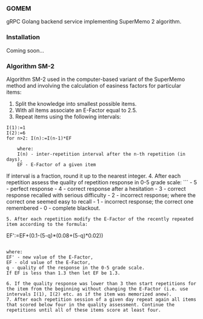 ### GOMEM

gRPC Golang backend service implementing SuperMemo 2 algorithm. 

### Installation
Coming soon...


### Algorithm SM-2 
Algorithm SM-2 used in the computer-based variant of the SuperMemo method and involving the calculation of easiness factors for particular items:
1. Split the knowledge into smallest possible items.
2. With all items associate an E-Factor equal to 2.5.
3. Repeat items using the following intervals:
```
I(1):=1
I(2):=6
for n>2: I(n):=I(n-1)*EF
```
```
    where:
    I(n) - inter-repetition interval after the n-th repetition (in days),
    EF - E-Factor of a given item
```

If interval is a fraction, round it up to the nearest integer.
4. After each repetition assess the quality of repetition response in 0-5 grade scale:
    ```
    - 5 - perfect response
    - 4 - correct response after a hesitation
    - 3 - correct response recalled with serious difficulty
    - 2 - incorrect response; where the correct one seemed easy to recall
    - 1 - incorrect response; the correct one remembered
    - 0 - complete blackout.
   ```
5. After each repetition modify the E-Factor of the recently repeated item according to the formula:

```
EF':=EF+(0.1-(5-q)*(0.08+(5-q)*0.02))
```

```
    where:
    EF' - new value of the E-Factor,
    EF - old value of the E-Factor,
    q - quality of the response in the 0-5 grade scale.
    If EF is less than 1.3 then let EF be 1.3.
```
6. If the quality response was lower than 3 then start repetitions for the item from the beginning without changing the E-Factor (i.e. use intervals I(1), I(2) etc. as if the item was memorized anew).
7. After each repetition session of a given day repeat again all items that scored below four in the quality assessment. Continue the repetitions until all of these items score at least four.
